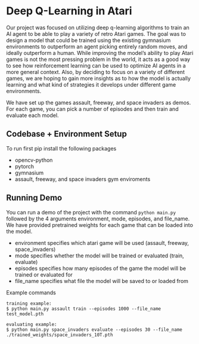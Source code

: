 # Deep Q-Learning in Atari
Our project was focused on utilizing deep q-learning algorithms to train an AI agent to be able to play a variety of retro Atari games. The goal was to design a model that could be trained using the existing gymnasium environments to outperform an agent picking entirely random moves, and ideally outperform a human. While improving the model’s ability to play Atari games is not the most pressing problem in the world, it acts as a good way to see how reinforcement learning can be used to optimize AI agents in a more general context. Also, by deciding to focus on a variety of different games, we are hoping to gain more insights as to how the model is actually learning and what kind of strategies it develops under different game environments.

We have set up the games assault, freeway, and space invaders as demos. For each game, you can pick a number of episodes and then train and evaluate each model.

## Codebase + Environment Setup
To run first pip install the following packages
- opencv-python
- pytorch
- gymnasium
- assault, freeway, and space invaders gym enviroments

## Running Demo
You can run a demo of the project with the command ```python main.py``` followed by the 4 arguments environment, mode, episodes, and file_name. We have provided pretrained weights for each game that can be loaded into the model.
- environment specifies which atari game will be used (assault, freeway, space_invaders)
- mode specifies whether the model will be trained or evaluated (train, evaluate)
- episodes specifies how many episodes of the game the model will be trained or evaluated for
- file_name specifies what file the model will be saved to or loaded from

Example commands
```
training example:
$ python main.py assault train --episodes 1000 --file_name test_model.pth

evaluating example:
$ python main.py space_invaders evaluate --episodes 30 --file_name ./trained_weights/space_invaders_10T.pth
```
